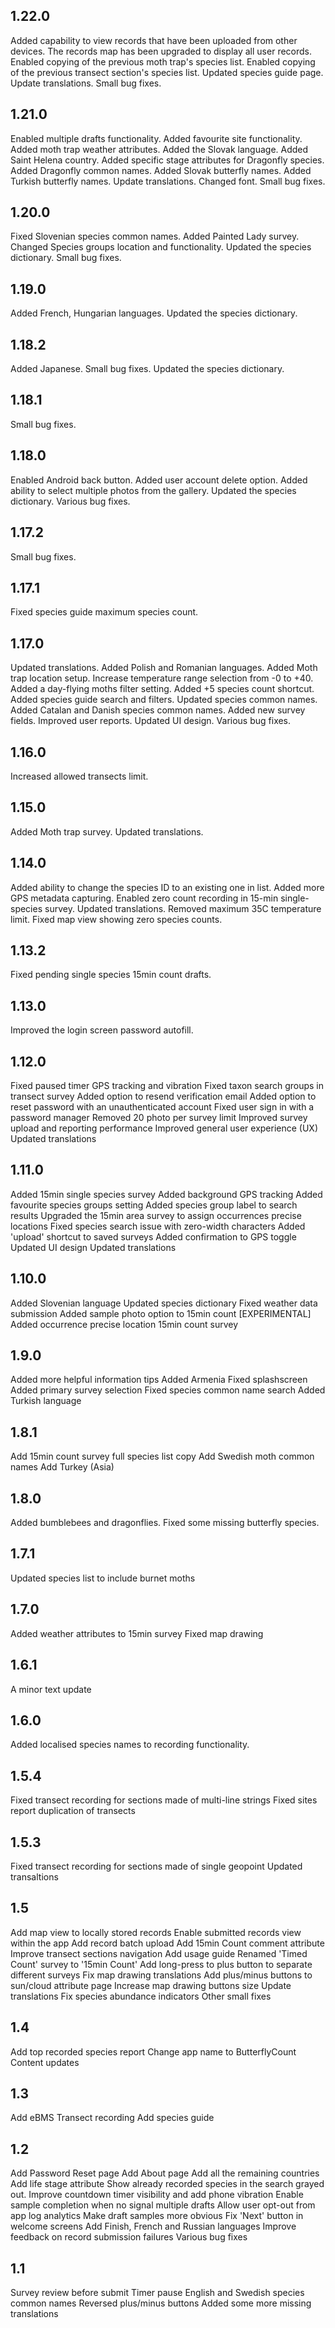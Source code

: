 ## 1.22.0

Added capability to view records that have been uploaded from other devices.
The records map has been upgraded to display all user records.
Enabled copying of the previous moth trap's species list.
Enabled copying of the previous transect section's species list.
Updated species guide page.
Update translations.
Small bug fixes.

## 1.21.0

Enabled multiple drafts functionality.
Added favourite site functionality.
Added moth trap weather attributes.
Added the Slovak language.
Added Saint Helena country.
Added specific stage attributes for Dragonfly species.
Added Dragonfly common names.
Added Slovak butterfly names.
Added Turkish butterfly names.
Update translations.
Changed font.
Small bug fixes.

## 1.20.0

Fixed Slovenian species common names.
Added Painted Lady survey.
Changed Species groups location and functionality.
Updated the species dictionary.
Small bug fixes.

## 1.19.0

Added French, Hungarian languages.
Updated the species dictionary.

## 1.18.2

Added Japanese.
Small bug fixes.
Updated the species dictionary.

## 1.18.1

Small bug fixes.

## 1.18.0

Enabled Android back button.
Added user account delete option.
Added ability to select multiple photos from the gallery.
Updated the species dictionary.
Various bug fixes.

## 1.17.2

Small bug fixes.

## 1.17.1

Fixed species guide maximum species count.

## 1.17.0

Updated translations.
Added Polish and Romanian languages.
Added Moth trap location setup.
Increase temperature range selection from -0 to +40.
Added a day-flying moths filter setting.
Added +5 species count shortcut.
Added species guide search and filters.
Updated species common names.
Added Catalan and Danish species common names.
Added new survey fields.
Improved user reports.
Updated UI design.
Various bug fixes.

## 1.16.0

Increased allowed transects limit.

## 1.15.0

Added Moth trap survey.
Updated translations.

## 1.14.0

Added ability to change the species ID to an existing one in list.
Added more GPS metadata capturing.
Enabled zero count recording in 15-min single-species survey.
Updated translations.
Removed maximum 35C temperature limit.
Fixed map view showing zero species counts.

## 1.13.2

Fixed pending single species 15min count drafts.

## 1.13.0

Improved the login screen password autofill.

## 1.12.0

Fixed paused timer GPS tracking and vibration
Fixed taxon search groups in transect survey
Added option to resend verification email
Added option to reset password with an unauthenticated account
Fixed user sign in with a password manager
Removed 20 photo per survey limit
Improved survey upload and reporting performance
Improved general user experience (UX)
Updated translations

## 1.11.0

Added 15min single species survey
Added background GPS tracking
Added favourite species groups setting
Added species group label to search results
Upgraded the 15min area survey to assign occurrences precise locations
Fixed species search issue with zero-width characters
Added 'upload' shortcut to saved surveys
Added confirmation to GPS toggle
Updated UI design
Updated translations

## 1.10.0

Added Slovenian language
Updated species dictionary
Fixed weather data submission
Added sample photo option to 15min count
[EXPERIMENTAL] Added occurrence precise location 15min count survey

## 1.9.0

Added more helpful information tips
Added Armenia
Fixed splashscreen
Added primary survey selection
Fixed species common name search
Added Turkish language

## 1.8.1

Add 15min count survey full species list copy
Add Swedish moth common names
Add Turkey (Asia)

## 1.8.0

Added bumblebees and dragonflies.
Fixed some missing butterfly species.

## 1.7.1

Updated species list to include burnet moths

## 1.7.0

Added weather attributes to 15min survey
Fixed map drawing

## 1.6.1

A minor text update

## 1.6.0

Added localised species names to recording functionality.

## 1.5.4

Fixed transect recording for sections made of multi-line strings
Fixed sites report duplication of transects

## 1.5.3

Fixed transect recording for sections made of single geopoint
Updated transaltions

## 1.5

Add map view to locally stored records
Enable submitted records view within the app
Add record batch upload
Add 15min Count comment attribute
Improve transect sections navigation
Add usage guide
Renamed 'Timed Count' survey to '15min Count'
Add long-press to plus button to separate different surveys
Fix map drawing translations
Add plus/minus buttons to sun/cloud attribute page
Increase map drawing buttons size
Update translations
Fix species abundance indicators
Other small fixes

## 1.4

Add top recorded species report
Change app name to ButterflyCount
Content updates

## 1.3

Add eBMS Transect recording
Add species guide

## 1.2

Add Password Reset page
Add About page
Add all the remaining countries
Add life stage attribute
Show already recorded species in the search grayed out.
Improve countdown timer visibility and add phone vibration
Enable sample completion when no signal multiple drafts
Allow user opt-out from app log analytics
Make draft samples more obvious
Fix 'Next' button in welcome screens
Add Finish, French and Russian languages
Improve feedback on record submission failures
Various bug fixes

## 1.1

Survey review before submit
Timer pause
English and Swedish species common names
Reversed plus/minus buttons
Added some more missing translations
